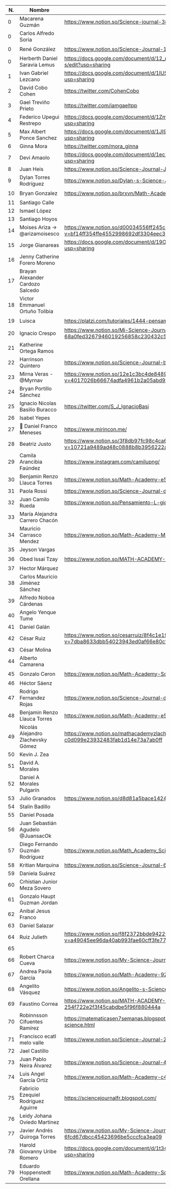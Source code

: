 N. | Nombre | Enlace | Observación |
--- | --- | --- |  --- | 
0 | Macarena Guzmán |	https://www.notion.so/Science-journal-38968022dcd94b6490d070ce0336c2f0 | Sin acceso |
0 | Carlos Alfredo Soria	| | |
0 | René González	|	https://www.notion.so/Science-Journal-1587bc3fe7e041c0a45406f336b72ade | ☑️ |
0 | Herberth Daniel Saravia Lemus	|	https://docs.google.com/document/d/12_nWBeOqEWdDFpCgmanWJ_CVY29eXm4U89Oobir6i-s/edit?usp=sharing | |
1	|	Ivan Gabriel Lezcano	|	https://docs.google.com/document/d/1IUS2eTJlm0xMKEHjGGAq3-3TV82CJwTIoWr9Z1a8iWw/edit?usp=sharing	|	☑️	|
2	|	David Cobo Cohen	|	https://twitter.com/CohenCobo	|		|
3	|	Gael Treviño Prieto	|	https://twitter.com/iamgaeltpp	|		|
4	|	Federico Upegui Restrepo	|	https://docs.google.com/document/d/1ZmUQFN5StZfB0RnAKNawqAhcFwz-yLiteQq7Noq7gXU/edit?usp=sharing	|	solo diploma	|
5	|	Max Albert Ponce Sanchez	|	https://docs.google.com/document/d/1JI9yBFrGql5BGYZh5IyWiFOOnDB1eOLrPlWs0zprnec/edit?usp=sharing	|		|
6	|	Ginna Mora 	|	https://twitter.com/mora_ginna	|		|
7	|	Devi Amaolo	|	https://docs.google.com/document/d/1ec1CODQ92SkqJVH98RIqrzpSKnZhqWhQnznQmTjho40/edit?usp=sharing	|	☑️	|
8	|	Juan Heis	|	https://www.notion.so/Science-Journal-Juan-1b568b6f0ff94a499ffd131e8cb38d6f	|	sin acceso	|
9	|	Dylan Torres Rodríguez	|	https://www.notion.so/Dylan-s-Science-Journal-05857feec2df4efd91a173bdc7696fbe	|	☑️		|
10	|	Bryan Gonzalez	|	https://www.notion.so/brxvn/Math-Academy-180544e70c4e4eacbc697d816887ae5e	|	☑️	|
11	|	Santiago Calle	|		|		|
12	|	Ismael López	|		|		|
13	|	Santiago Hoyos	|		|		|
14	|	Moises Ariza → @arizamoisesco	|	https://www.notion.so/d00034556ff245c685264e4480132d32?v=bf14ff354ffe4552998692df3304eec3	|		|
15	|	Jorge Gianareas	|	https://docs.google.com/document/d/19OJTZCzcczfQlSmzGB4G8cZnm2KduEdxmDKP9H2wiV4/edit?usp=sharing	|	☑️	|
16	|	Jenny Catherine Forero Moreno 	|		|		|
17	|	Brayan Alexander Cardozo Salcedo	|		|		|
18	|	Victor Emmanuel Ortuño Tolibia 	|		|		|
19	|	Luisca	|	https://platzi.com/tutoriales/1444-pensamiento-logico/7873-science-journal-de-luisca/	|	☑️	|
20	|	Ignacio Crespo	|	https://www.notion.so/Mi-Science-Journal-Ignacio-Crespo-68a0fed3267946019256858c230432c5	|	sin acceso	|
21	|	Katherine Ortega Ramos	|		|		|
22	|	Harrinson Quintero	|	https://www.notion.so/Science-Journal-by-Harrinson-Q-d39e7dfb8cb24e4e869b66ec91eab047	|	☑️	|
23	|	Mirna Veras - @Myrnav	|	https://www.notion.so/12e1c3bc4de848989e88ae361a5c3fa2?v=4017026b66674adfa4961b2a05abd992	|	☑️	|
24	|	Bryan Portillo Sánchez	|		|		|
25	|	Ignacio Nicolas Basilio Buracco	|	https://twitter.com/S_J_IgnacioBasi	|	☑️	|
26	|	Isabel Yepes	|		|		|
27	|	🙈 Daniel Franco Meneses	|	https://www.mirincon.me/	|	☑️	|
28	|	Beatriz Justo	|	https://www.notion.so/3f8db97fc98c4ca68551ca3e49d8dc14?v=10721a9489ad48c0888b8b3956222a2a	|	solo diploma	|
29	|	Camila Arancibia Faúndez	|	https://www.instagram.com/camilupng/	|		|
30	|	Benjamin Renzo Llauca Torres	|	https://www.notion.so/Math-Academy-e57c5ab05c574c6994826db34bda624f	|	☑️	|
31	|	Paola Rossi	|	https://www.notion.so/Science-Journal-d8382c69a40d44cdbca7f45b8f683801	|	sin acceso	|
32	|	Juan Camilo Rueda	|	https://www.notion.so/Pensamiento-L-gico-58aa6456637d4152bb082fef036c6fc8	|	☑️	|
33	|	María Alejandra Carrero Chacón	|		|		|
34	|	Mauricio Carrasco Mendez	|	https://www.notion.so/Math-Academy-MC-f6c284965b1743fca62ac23c0d23d7d8	|	sin acceso	|
35	|	Jeyson Vargas	|		|		|
36	|	Obed Issai Tzay	|	https://www.notion.so/MATH-ACADEMY-Obed-Tzay-413bb9107c9740bca58b14da83814588	|	☑️	|
37	|	Hector Márquez 	|		|		|
38	|	Carlos Mauricio Jiménez Sánchez	|		|		|
39	|	Alfredo Noboa Cárdenas	|		|		|
40	|	Angelo Yenque Tume	|		|		|
41	|	Daniel Galán	|		|		|
42	|	César Ruiz	|	https://www.notion.so/cesarruiz/8f4c1e19987540da8e9f333ded88c132?v=7dba8633dbb54023943ed0af66e80cf2	|	☑️	|
43	|	César Molina	|		|		|
44	|	Alberto Camarena	|		|		|
45	|	Gonzalo Ceron	|	https://www.notion.so/Math-Academy-Science-journal-cb1dddbcbd324374ad82f920ae30aa17	|	☑️	|
46	|	Héctor Sáenz	|		|		|
47	|	Rodrigo Fernandez Rojas	|	https://www.notion.so/Science-Journal-de-RodrigoFR-c53a00913d374a32a066be67eca3ed49	|	☑️	|
48	|	Benjamin Renzo Llauca Torres	|	https://www.notion.so/Math-Academy-e57c5ab05c574c6994826db34bda624f	|	☑️	|
49	|	Nicolás Alejandro Zlachevsky Gómez	|	https://www.notion.so/mathacademyzlachevsky/Match-Academy-c0d099e23932483fab1d14e73a7ab0ff	|	☑️	|
50	|	Kevin J. Zea	|		|		|
51	|	David A. Morales	|		|		|
52	|	Daniel A Morales Pulgarín	|		|		|
53	|	Julio Granados	|	https://www.notion.so/d8d81a5bace14240bdcb26de438a47e6	|	sin acceso	|
54	|	Stalin Badillo 	|		|		|
55	|	Daniel Posada	|		|		|
56	|	Juan Sebastián Agudelo @JuansacOk	|		|		|
57	|	Diego Fernando Guzmán Rodríguez	|	https://www.notion.so/Math_Academy_Science_Journal-48ec8eeeceba48e18432f69ccf1f957a	|	☑️	|
58	|	Kritian Marquina	|	https://www.notion.so/Science-Journal-6148209a2c2147c9ad6941ee0963dbcb	|	sin acceso	|
59	|	Daniela Suárez	|		|		|
60	|	Crhistian Junior Meza Sovero	|		|		|
61	|	Gonzalo Haupt Guzman Jordan	|		|		|
62	|	Anibal Jesus Franco	|		|		|
63	|	Daniel Salazar	|		|		|
64	|	Ruiz Julieth 	|	https://www.notion.so/f8f2372bbde94229921a6c6673479b2b?v=a49045ee96da40ab993fae60cff3fe77	|	☑️	|
65	|	 	|		|		|
66	|	Robert Charca Cueva	|	https://www.notion.so/My-Science-Journal-925b728b3d584484adda0441756cd667	|	☑️	|
67	|	Andrea Paola García	|	https://www.notion.so/Math-Academy-922616d466f14a18b0784d3f3718416b	|		|
68	|	Angelito Vásquez	|	https://www.notion.so/Angelito-s-Science-Journal-2752d138120d411aaf46cb69815d568a	|	☑️		|
69	|	Faustino Correa	|	https://www.notion.so/MATH-ACADEMY-PLATZI-FAUSTINO-CORREA-254f722e2f3f45cabdbe5f96f880444a	|	☑️		|
70	|	Robinnsson Cifuentes Ramírez	|	https://matematicasen7semanas.blogspot.com/2020/11/reto-matematicas-en-7-semanas-science.html	|	☑️ color de texto	|
71	|	Francisco ecatl melo valle	|	https://www.notion.so/Science-Journal-2a94a36b56404e42a38c273ee92f9a63	|		|
72	|	Jael Castillo	|		|		|
73	|	Juan Pablo Neira Álvarez	|	https://www.notion.so/Science-Journal-4b6b8163c2214b3a8adce337ee082587	|	☑️	|
74	|	Luis Angel García Ortíz	|	https://www.notion.so/Math-Academy-c43bf7da78c04931a830e30cfbb14b02	|		|
75	|	Fabricio Ezequiel Rodríguez Aguirre	|	https://sciencejournalfr.blogspot.com/	|	☑️	|
76	|	Leidy Johana Oviedo Martinez	|		|		|
77	|	Javier Andrés Quiroga Torres	|	https://www.notion.so/My-Science-Journal-Math-Academy-6fcd67dbcc45423696be5cccfca3ea09|	Sin acceso	|
78	|	Harold Giovanny Uribe Romero	|	https://docs.google.com/document/d/1t34uC9DMoZCkpCwZKXn2heiG8xw3yMSIlkCh72kOM60/edit?usp=sharing | |
79	|	Eduardo Hoppenstedt Orellana	|	https://www.notion.so/Math-Academy-Science-Journal-cb1d21d544f64da5aff1df2310565bfb | ☑️ |
